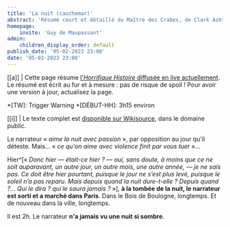 ```yaml
---
title: 'La nuit (cauchemar)'
abstract: 'Résumé court et détaillé du Maître des Crabes, de Clark Ashton Smith !'
homepage:
    invite: 'Guy de Maupassant'
admin:
    children_display_order: default
publish_date: '05-02-2023 23:00'
date: '05-02-2023 23:00'
---
```


[[a]]
| Cette page résume [l'_Horrifique Histoire_ diffusée en live actuellement](https://www.twitch.tv/vchabrette). Le résumé est écrit au fur et à mesure : pas de risque de spoil ! Pour avoir une version à jour, actualisez la page.

*[TW]: Trigger Warning
*[DÉBUT-HH]: 3h15 environ

[[i]]
| Le texte complet est [disponible sur Wikisource](https://fr.wikisource.org/wiki/Clair_de_lune_(recueil,_1905)/La_Nuit), dans le domaine public.

Le narrateur « _aime la nuit avec passion_ », par opposition au jour qu'il déteste. Mais… « _ce qu'on aime avec violence finit par vous tuer_ »… 

Hier^[« _Donc hier — était-ce hier ? — oui, sans doute, à moins que ce ne soit auparavant, un autre jour, un autre mois, une autre année, — je ne sais pas. Ce doit être hier pourtant, puisque le jour ne s’est plus levé, puisque le soleil n’a pas reparu. Mais depuis quand la nuit dure-t-elle ? Depuis quand ?… Qui le dira ? qui le saura jamais ?_ »], **à la tombée de la nuit, le narrateur est sorti et a marché dans Paris**. Dans le Bois de Boulogne, longtemps. Et de nouveau dans la ville, longtemps.

Il est 2h. Le narrateur **n'a jamais vu une nuit si sombre**.